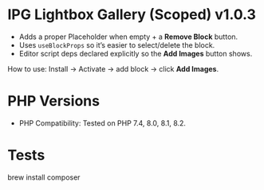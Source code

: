 # IPG Lightbox Gallery (Scoped) v1.0.3

- Adds a proper Placeholder when empty + a **Remove Block** button.
- Uses `useBlockProps` so it’s easier to select/delete the block.
- Editor script deps declared explicitly so the **Add Images** button shows.

How to use: Install → Activate → add block → click **Add Images**.

# PHP Versions
- PHP Compatibility: Tested on PHP 7.4, 8.0, 8.1, 8.2.

# Tests
brew install composer

